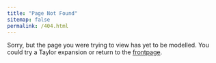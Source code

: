 ```yaml
---
title: "Page Not Found"
sitemap: false
permalink: /404.html
---
```


Sorry, but the page you were trying to view has yet to be modelled. You could try a Taylor expansion or return to the [frontpage](larswd.github.io).
